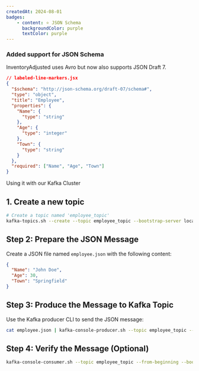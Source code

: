 ```yaml
---
createdAt: 2024-08-01
badges:
    - content: ⭐️ JSON Schema
      backgroundColor: purple
      textColor: purple
---
```


### Added support for JSON Schema

InventoryAdjusted uses Avro but now also supports JSON Draft 7.

```json title="Employee JSON Draft"
// labeled-line-markers.jsx
{
  "$schema": "http://json-schema.org/draft-07/schema#",
  "type": "object",
  "title": "Employee",
  "properties": {
    "Name": {
      "type": "string"
    },
    "Age": {
      "type": "integer"
    },
    "Town": {
      "type": "string"
    }
  },
  "required": ["Name", "Age", "Town"]
}

```

Using it with our Kafka Cluster

## 1. Create a new topic

```sh
# Create a topic named 'employee_topic'
kafka-topics.sh --create --topic employee_topic --bootstrap-server localhost:9092 --partitions 1 --replication-factor 1
```

## Step 2: Prepare the JSON Message

Create a JSON file named `employee.json` with the following content:

```json
{
  "Name": "John Doe",
  "Age": 30,
  "Town": "Springfield"
}
```

## Step 3: Produce the Message to Kafka Topic

Use the Kafka producer CLI to send the JSON message:

```sh
cat employee.json | kafka-console-producer.sh --topic employee_topic --bootstrap-server localhost:9092
```

## Step 4: Verify the Message (Optional)

```sh
kafka-console-consumer.sh --topic employee_topic --from-beginning --bootstrap-server localhost:9092
```
